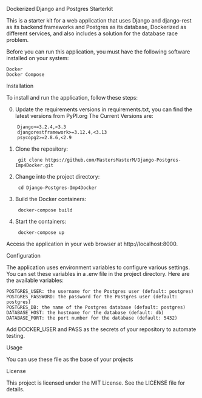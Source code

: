Dockerized Django and Postgres Starterkit

This is a starter kit for a web application that uses Django and django-rest as its backend frameworks and Postgres as its database, Dockerized as different services, and also includes a solution for the database race problem.

Before you can run this application, you must have the following software installed on your system:

    Docker
    Docker Compose

Installation


To install and run the application, follow these steps:

0. Update the requirements versions in requirements.txt, you can find the latest versions from PyPI.org The Current Versions are:
```
    Django>=3.2.4,<3.3
    djangorestframework>=3.12.4,<3.13
    psycopg2>=2.8.6,<2.9
```
1. Clone the repository:

        git clone https://github.com/MastersMasterM/Django-Postgres-Imp4Docker.git

2. Change into the project directory:

        cd Django-Postgres-Imp4Docker

3. Build the Docker containers:

        docker-compose build
        
4. Start the containers:

        docker-compose up

Access the application in your web browser at http://localhost:8000.

Configuration

The application uses environment variables to configure various settings. You can set these variables in a .env file in the project directory. Here are the available variables:

    POSTGRES_USER: the username for the Postgres user (default: postgres)
    POSTGRES_PASSWORD: the password for the Postgres user (default: postgres)
    POSTGRES_DB: the name of the Postgres database (default: postgres)
    DATABASE_HOST: the hostname for the database (default: db)
    DATABASE_PORT: the port number for the database (default: 5432)
    
 Add DOCKER_USER and PASS as the secrets of your repository to automate testing.

Usage

You can use these file as the base of your projects


License

This project is licensed under the MIT License. See the LICENSE file for details.
